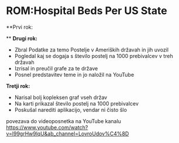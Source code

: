 # ROM:Hospital Beds Per US State

**Prvi rok:

**
**Drugi rok:**
- Zbral Podatke za temo Postelje v Ameriških državah in jih uvozil
- Pogledal kaj se dogaja s število postelj na 1000 prebivalcev v treh državah
- Izrisal in preučil grafe za te države
- Posnel predstavitev teme in jo naložil na YouTube

**Tretji rok:**
- Narisal bolj kopleksen graf vseh držav
- Na karti prikazal število postelj na 1000 prebivalcev
- Poskušal narediti aplikacijo, vendar ni čisto šlo

povezava do videoposnetka na YouTube kanalu https://www.youtube.com/watch?v=l99grHw9lqU&ab_channel=LovroUdov%C4%8D
